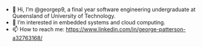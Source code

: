 - 👋 Hi, I’m @georgep9, a final year software engineering undergraduate at Queensland of University of Technology.
- 👀 I’m interested in embedded systems and cloud computing.
- 📫 How to reach me: https://www.linkedin.com/in/george-patterson-a32763168/ 

<!---
georgep9/georgep9 is a ✨ special ✨ repository because its `README.md` (this file) appears on your GitHub profile.
You can click the Preview link to take a look at your changes.
--->
